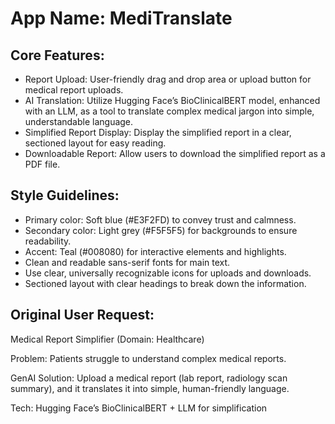 # **App Name**: MediTranslate

## Core Features:

- Report Upload: User-friendly drag and drop area or upload button for medical report uploads.
- AI Translation: Utilize Hugging Face’s BioClinicalBERT model, enhanced with an LLM, as a tool to translate complex medical jargon into simple, understandable language.
- Simplified Report Display: Display the simplified report in a clear, sectioned layout for easy reading.
- Downloadable Report: Allow users to download the simplified report as a PDF file.

## Style Guidelines:

- Primary color: Soft blue (#E3F2FD) to convey trust and calmness.
- Secondary color: Light grey (#F5F5F5) for backgrounds to ensure readability.
- Accent: Teal (#008080) for interactive elements and highlights.
- Clean and readable sans-serif fonts for main text.
- Use clear, universally recognizable icons for uploads and downloads.
- Sectioned layout with clear headings to break down the information.

## Original User Request:
Medical Report Simplifier (Domain: Healthcare)

Problem: Patients struggle to understand complex medical reports.

GenAI Solution: Upload a medical report (lab report, radiology scan summary), and it translates it into simple, human-friendly language.

Tech: Hugging Face’s BioClinicalBERT + LLM for simplification
  